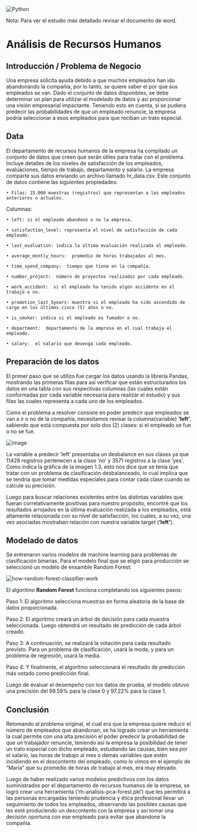 ![Python](https://img.shields.io/badge/Python-blue)

Nota: Para ver el estudio mas detallado revisar el documento de word.

# Análisis de Recursos Humanos

## Introducción / Problema de Negocio
       
Una empresa solicita ayuda debido a que muchos empleados han ido abandonando la compañía, por lo tanto, se quiere saber el por que sus empleados se van. Dado el conjunto de datos disponibles, se debe determinar un plan para utilizar el modelado de datos y así proporcionar una visión empresarial impactante.
Teniendo esto en cuenta, si se pudiera predecir las probabilidades de que un empleado renuncie, la empresa podría seleccionar a esos empleados para que reciban un trato especial.

## Data

El departamento de recursos humanos de la empresa ha compilado un conjunto de datos que creen que serán útiles para tratar con el problema. Incluye detalles de los niveles de satisfacción de los empleados, evaluaciones, tiempo de trabajo, departamento y salario.
     La empresa comparte sus datos enviando un archivo llamado hr_data.csv. Este conjunto de datos contiene las siguientes propiedades:
     
    • Filas: 15.000 muestras (registros) que representan a los empleados anteriores o actuales.
    
Columnas:  

    • left: si el empleado abandonó o no la empresa.
    
    • satisfaction_level: representa el nivel de satisfacción de cada empleado. 
    
    • last_evaluation: indica la última evaluación realizada al empleado.
    
    • average_montly_hours:  promedio de horas trabajadas al mes.
    
    • time_spend_company:  tiempo que tiene en la compañía. 
    
    • number_project:  número de proyectos realizados por cada empleado.
    
    • work_accident:  si el empleado ha tenido algún accidente en el trabajo o no.
    
    • promotion_last_5years: muestra si el empleado ha sido ascendido de cargo en los últimos cinco (5) años o no.
    
    • is_smoker: indica si el empleado es fumador o no.
    
    • department:  departamento de la empresa en el cual trabaja el empleado.
    
    • salary:  el salario que devenga cada empleado.

## Preparación de los datos

El primer paso que se utilizo fue cargar los datos usando la librería Pandas, mostrando las primeras filas para así verificar que están estructurados los datos en una tabla con sus respectivas columnas (las cuales están conformadas por cada variable necesaria para realizar el estudio) y sus filas las cuales representa a cada uno de los empleados.

Como el problema a resolver consiste en poder predecir que empleados se van a ir o no de la compañía, necesitamos revisar la columna(variable) **‘left’**, sabiendo que está compuesta por solo dos (2) clases: si el empleado se fue o no se fue. 

![image](https://user-images.githubusercontent.com/58336896/140763915-798a19df-b2d5-45bf-ba42-df8000158323.png)

La variable a predecir ‘left’ presentaba un desbalance en sus clases ya que 11428 registros pertenecen a la clase ‘no’ y 3571 registros a la clase ‘yes’. Como indica la gráfica de la imagen 1.3, esto nos dice que se tenía que tratar con un problema de clasificación desbalanceado, lo cual implica que se tendría que tomar medidas especiales para contar cada clase cuando se calcule su precisión.

Luego para buscar relaciones existentes entre las distintas variables que fueran correlativamente positivas para nuestro propósito, encontré que los resultados arrojados en la última evaluación realizada a los empleados, está altamente relacionada con su nivel de satisfacción, los cuales, a su vez, una vez asociadas mostraban relación con nuestra variable target (**‘left’**). 

## Modelado de datos

Se entrenaron varios modelos de machine learning para problemas de clasificación binarias. Para el modelo final que se eligió para producción se seleccionó un modelo de ensamble Random Forest:

![how-random-forest-classifier-work](https://user-images.githubusercontent.com/58336896/140766991-1c8212ea-2744-4df2-968a-cb0fff61a477.png)

El algoritmo **Random Forest** funciona completando los siguientes pasos:

Paso 1: El algoritmo selecciona muestras en forma aleatoria de la base de datos proporcionada.

Paso 2: El algoritmo creará un árbol de decisión para cada muestra seleccionada. Luego obtendrá un resultado de predicción de cada árbol creado.

Paso 3: A continuación, se realizará la votación para cada resultado previsto. Para un problema de clasificación, usará la moda, y para un problema de regresión, usará la media.

Paso 4: Y finalmente, el algoritmo seleccionará el resultado de predicción más votado como predicción final.

Luego de evaluar el desempeño con los datos de prueba, el modelo obtuvo una precisión del 99.59% para la clase 0 y 97.22% para la clase 1.

## Conclusión

Retomando al problema original, el cual era que la empresa quiere reducir el número de empleados que abandonan, se ha logrado crear un herramienta la cual permite con una alta precisión el poder predecir la probabilidad de que un trabajador renuncie, teniendo así la empresa la posibilidad de tener un trato especial con dicho empleado, estudiando las causas, bien sea por el salario, las horas de trabajo al mes o demás variables que estén incidiendo en el descontento del empleado, como lo vimos en el ejemplo de “María” que su promedio de horas de trabajo al mes, era muy elevado.

Luego de haber realizado varios modelos predictivos con los datos suministrados por el departamento de recursos humanos de la empresa, se logró crear una herramienta (‘rh-analisis-pca-forest.pkl’) que les permitirá a las personas encargadas teniendo prudencia y ética profesional llevar un seguimiento de todos los empleados, observando las posibles causas que les esté produciendo un descontento con la empresa y así tomar una decisión oportuna con ese empleado para evitar que abandone la compañía.
